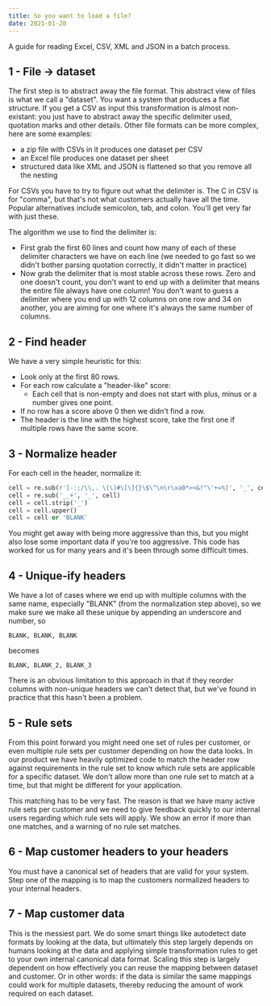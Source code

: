 ```yaml
---
title: So you want to load a file?
date: 2021-01-20
---
```


A guide for reading Excel, CSV, XML and JSON in a batch process.


## 1 - File -> dataset

The first step is to abstract away the file format. This abstract view of files is what we call a "dataset". You want a system that produces a flat structure. If you get a CSV as input this transformation is almost non-existant: you just have to abstract away the specific delimiter used, quotation marks and other details. Other file formats can be more complex, here are some examples:

- a zip file with CSVs in it produces one dataset per CSV
- an Excel file produces one dataset per sheet
- structured data like XML and JSON is flattened so that you remove all the nesting

For CSVs you have to try to figure out what the delimiter is. The C in CSV is for "comma", but that's not what customers actually have all the time. Popular alternatives include semicolon, tab, and colon. You'll get very far with just these.

The algorithm we use to find the delimiter is:

- First grab the first 60 lines and count how many of each of these delimiter characters we have on each line (we needed to go fast so we didn't bother parsing quotation correctly, it didn't matter in practice)
- Now grab the delimiter that is most stable across these rows. Zero and one doesn't count, you don't want to end up with a delimiter that means the entire file always have one column! You don't want to guess a delimiter where you end up with 12 columns on one row and 34 on another, you are aiming for one where it's always the same number of columns.

## 2 - Find header

We have a very simple heuristic for this:

- Look only at the first 80 rows.
- For each row calculate a "header-like" score:
    - Each cell that is non-empty and does not start with plus, minus or a number gives one point.
- If no row has a score above 0 then we didn't find a row.
- The header is the line with the highest score, take the first one if multiple rows have the same score.

## 3 - Normalize header

For each cell in the header, normalize it:

```python
cell = re.sub(r'[-:;/\\,. \(\)#\[\]{}\$\^\n\r\xa0*><&!"\'+=%]', '_', cell)
cell = re.sub('__+', '_', cell)
cell = cell.strip('_')
cell = cell.upper()
cell = cell or 'BLANK'
```

You might get away with being more aggressive than this, but you might also lose some important data if you're too aggressive. This code has worked for us for many years and it's been through some difficult times.

## 4 - Unique-ify headers

We have a lot of cases where we end up with multiple columns with the same name, especially "BLANK" (from the normalization step above), so we make sure we make all these unique by appending an underscore and number, so

    BLANK, BLANK, BLANK

becomes

    BLANK, BLANK_2, BLANK_3

There is an obvious limitation to this approach in that if they reorder columns with non-unique headers we can't detect that, but we've found in practice that this hasn't been a problem.

## 5 - Rule sets

From this point forward you might need one set of rules per customer, or even multiple rule sets per customer depending on how the data looks. In our product we have heavily optimized code to match the header row against requirements in the rule set to know which rule sets are applicable for a specific dataset. We don't allow more than one rule set to match at a time, but that might be different for your application.

This matching has to be very fast. The reason is that we have many active rule sets per customer and we need to give feedback quickly to our internal users regarding which rule sets will apply. We show an error if more than one matches, and a warning of no rule set matches.

## 6 - Map customer headers to your headers

You must have a canonical set of headers that are valid for your system. Step one of the mapping is to map the customers normalized headers to your internal headers.

## 7 - Map customer data

This is the messiest part. We do some smart things like autodetect date formats by looking at the data, but ultimately this step largely depends on humans looking at the data and applying simple transformation rules to get to your own internal canonical data format. Scaling this step is largely dependent on how effectively you can reuse the mapping between dataset and customer. Or in other words: if the data is similar the same mappings could work for multiple datasets, thereby reducing the amount of work required on each dataset.
